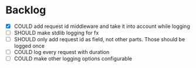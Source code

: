 # Backlog
- [x] COULD add request id middleware and take it into account while logging
- [ ] SHOULD make stdlib logging for fx
- [ ] SHOULD only add request id as field, not other parts. Those should be logged once
- [ ] COULD log every request with duration
- [ ] COULD make other logging options configurable